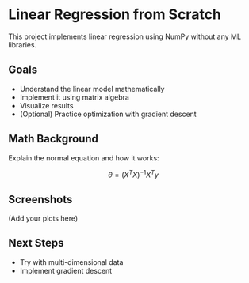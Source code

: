 # Linear Regression from Scratch

This project implements linear regression using NumPy without any ML libraries.

## Goals
- Understand the linear model mathematically
- Implement it using matrix algebra
- Visualize results
- (Optional) Practice optimization with gradient descent

## Math Background
Explain the normal equation and how it works:

$$
\theta = (X^T X)^{-1} X^T y
$$


## Screenshots
(Add your plots here)

## Next Steps
- Try with multi-dimensional data
- Implement gradient descent
